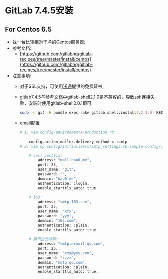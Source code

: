 # GitLab 7.4.5安装

For Centos 6.5
---

+ 找一台比较相对干净的Centos服务器;
+ 参考文档:
	+ [https://github.com/gitlabhq/gitlab-recipes/tree/master/install/centos](https://github.com/gitlabhq/gitlab-recipes/tree/master/install/centos)
+ 注意事项:
	+ 对于SSL支持，可使用[沃通](https://www.wosign.com/)提供的免费证书;
	+ gitlab7.4.5与参考文档中gitlab-shell2.1.0是不兼容的，导致ssh连接失败，安装时使用gitlab-shell2.0.1即可:
		
		```bash
		sudo -u git -H bundle exec rake gitlab:shell:install[v2.1.0] REDIS_URL=unix:/var/run/redis/redis.sock RAILS_ENV=production
		```
	
	+ email配置
	    
	    ```bash
	    # 1. vim config/environments/production.rb :
	    
	        config.action_mailer.delivery_method = :smtp
	    # 2. vim cp config/initializers/smtp_settings.rb.sample config/initializers/smtp_settings.rb :
	    
	        # self postfix:
	            address: "mail.hao0.me",
                port: 25,
                user_name: "git",
                password: "",
                domain: "hao0.me",
                authentication: :login,
                enable_starttls_auto: true
	        
	        # 163: 
                address: "smtp.163.com",
                port: 25,
                user_name: "xxx",
                password: "yyy",
                domain: "163.com",
                authentication: :plain,
                enable_starttls_auto: true
                
	        # 腾讯企业邮箱:
	            address: "smtp.exmail.qq.com",
                port: 25,
                user_name: "xxx@yyy.com",
                password: "zzzz",
                domain: "smtp.qq.com",
                authentication: :plain,
                enable_starttls_auto: true,
	            
	    ```

	
